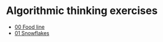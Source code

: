 # Algorithmic thinking exercises

- [00 Food line](https://dmoj.ca/problem/lkp18c2p1)
- [01 Snowflakes](https://dmoj.ca/problem/cco07p2)